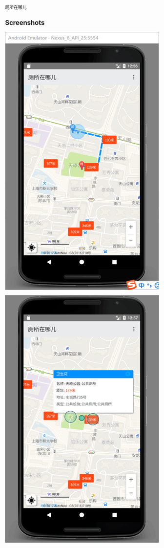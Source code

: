 厕所在哪儿

## Screenshots

![toilet screenshots](https://raw.githubusercontent.com/zhangjing9898/where-it-toilet/master/screenshots/screenshots_1.png)


![toilet screenshots](https://raw.githubusercontent.com/zhangjing9898/where-it-toilet/master/screenshots/screenshots_2.png)

